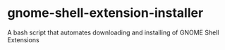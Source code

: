 # gnome-shell-extension-installer
A bash script that automates downloading and installing of GNOME Shell Extensions
